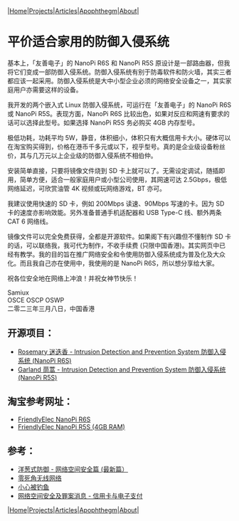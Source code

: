 |[Home](/README.md)|[Projects](/projects.md)|[Articles](/articles.md)|[Apophthegm](/apophthegm.md)|[About](/about.md)|

# 平价适合家用的防御入侵系统

基本上，「友善电子」的 NanoPi R6S 和 NanoPi R5S 原设计是一部路由器，但我将它们变成一部防御入侵系统。防御入侵系统有别于防毒软件和防火墙，其实三者都应该一起采用。防御入侵系统是大中小型企业必须的网络安全设备之一，其实家庭用户亦需要这样的设备。

我开发的两个嵌入式 Linux 防御入侵系统，可运行在「友善电子」的 NanoPi R6S 或 NanoPi R5S。表现方面，NanoPi R6S 比较出色，如果对反应和网速有要求的话可以选择此型号。如果选择 NanoPi R5S 务必购买 4GB 内存型号。

极低功耗，功耗平均 5W，静音，体积细小，体积只有大概信用卡大小。硬体可以在淘宝购买得到，价格在港币千多元或以下，视乎型号。真的是企业级设备粉丝价，其与几万元以上企业级的防御入侵系统不相伯仲。

安装简单直接，只要将镜像文件烧到 SD 卡上就可以了。无需设定调试，随插即用，简单方便，适合一般家庭用户或小型公司使用，其网速可达 2.5Gbps，极低网络延迟，可欣赏油管 4K 视频或玩网络游戏，BT 亦可。 

我建议使用快速的 SD 卡，例如 200Mbps 读速、90Mbps 写速的卡。因为 SD 卡的速度亦影响效能。另外准备普通手机适配器和 USB Type-C 线、额外两条 CAT 6 网络线。

镜像文件可以完全免费获得，全都是开源软件。如果阁下有兴趣但不懂制作 SD 卡的话，可以联络我，我可代为制作，不收手续费 (只限中国香港)。其实网页中已经有教学。我的目的旨在推广网络安全和令使用防御入侵系统成为普及化及大众化。而且我自己亦在使用中，我使用的是 NanoPi R6S，所以想分享给大家。

祝各位安全地在网络上冲浪！并祝女神节快乐！

Samiux  
OSCE  OSCP  OSWP   
二零二三年三月八日，中国香港    

## 开源项目：

- [Rosemary 迷迭香 - Intrusion Detection and Prevention System 防御入侵系统 (NanoPi R6S)](/rosemary.md)  
- [Garland 茼蒿 - Intrusion Detection and Prevention System 防御入侵系统 (NanoPi R5S)](/garland.md)  

## 淘宝参考网址：

- [FriendlyElec NanoPi R6S](https://m.tb.cn/h.UpplqOd?tk=T2SLdRuyGZJ)  
- [FriendlyElec NanoPi R5S (4GB RAM)](https://m.tb.cn/h.UKRJsCx?tk=zLgqdRuBm60)  

## 参考：

- [洋葱式防御 - 网络空间安全篇 (最新篇）](/onion-defense_3.md)  
- [零死角无线网络](/mesh.md)  
- [小心被钓鱼](/phishing.md)  
- [网络空间安全及罪案消息 - 信用卡与电子支付](/e-pay.md)  

|[Home](/README.md)|[Projects](/projects.md)|[Articles](/articles.md)|[Apophthegm](/apophthegm.md)|[About](/about.md)|

